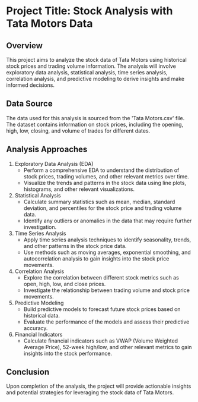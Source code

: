 # Project Title: Stock Analysis with Tata Motors Data

## Overview
This project aims to analyze the stock data of Tata Motors using historical stock prices and trading volume information. The analysis will involve exploratory data analysis, statistical analysis, time series analysis, correlation analysis, and predictive modeling to derive insights and make informed decisions.

## Data Source
The data used for this analysis is sourced from the 'Tata Motors.csv' file. The dataset contains information on stock prices, including the opening, high, low, closing, and volume of trades for different dates.

## Analysis Approaches
1. Exploratory Data Analysis (EDA)
   - Perform a comprehensive EDA to understand the distribution of stock prices, trading volumes, and other relevant metrics over time.
   - Visualize the trends and patterns in the stock data using line plots, histograms, and other relevant visualizations.
2. Statistical Analysis
   - Calculate summary statistics such as mean, median, standard deviation, and percentiles for the stock price and trading volume data.
   - Identify any outliers or anomalies in the data that may require further investigation.
3. Time Series Analysis
   - Apply time series analysis techniques to identify seasonality, trends, and other patterns in the stock price data.
   - Use methods such as moving averages, exponential smoothing, and autocorrelation analysis to gain insights into the stock price movements.
4. Correlation Analysis
   - Explore the correlation between different stock metrics such as open, high, low, and close prices.
   - Investigate the relationship between trading volume and stock price movements.
5. Predictive Modeling
   - Build predictive models to forecast future stock prices based on historical data.
   - Evaluate the performance of the models and assess their predictive accuracy.
6. Financial Indicators
   - Calculate financial indicators such as VWAP (Volume Weighted Average Price), 52-week high/low, and other relevant metrics to gain insights into the stock performance.

## Conclusion
Upon completion of the analysis, the project will provide actionable insights and potential strategies for leveraging the stock data of Tata Motors.


